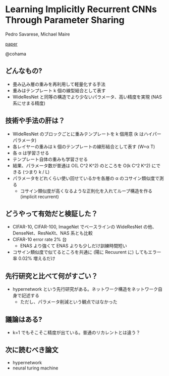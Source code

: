 Learning Implicitly Recurrent CNNs Through Parameter Sharing
===

Pedro Savarese, Michael Maire

[paper](https://arxiv.org/abs/1901.09615)

@cohama


## どんなもの?

- 畳み込み層の重みを再利用して軽量化する手法
- 重みはテンプレート k 個の線型結合として表す
- WideResNet と同等の構造でより少ないパラメータ、高い精度を実現 (NAS 系にせまる精度)

## 技術や手法の肝は？

- WideResNet のブロックごとに重みテンプレートを k 個用意 (k はハイパーパラメータ)
- 各レイヤーの重みは k 個のテンプレートの線形結合として表す (W=α T)
- 各 α は学習させる
- テンプレート自体の重みも学習させる
- 結果、パラメータ数が普通は O(L C^2 K^2) のところを O(k C^2 K^2) にできる (つまり k / L)
- パラメータをどれくらい使い回せているかを各層の α のコサイン類似度で測る
  - コサイン類似度が高くなるような正則化を入れてループ構造を作る (implicit recurrent)

## どうやって有効だと検証した？

- CIFAR-10, CIFAR-100, ImageNet でベースラインの WideResNet の他、DenseNet、ResNeXt、NAS 系とも比較
- CIFAR-10 error rate 2% 台
  - ENAS より強くて ENAS よりも少しだけ訓練時間短い
- コサイン類似度で似てるところを共通に (陽に Recuurent に) してもエラー率 0.02% 増えるだけ


## 先行研究と比べて何がすごい？

- hypernetwork という先行研究がある。ネットワーク構造をネットワーク自身で記述する
  - ただし、パラメータ削減という観点ではなかった


## 議論はある?

- k=1 でもそこそこ精度が出ている。普通のリカレントとは違う？


## 次に読むべき論文

- hypernetwork
- neural turing machine
